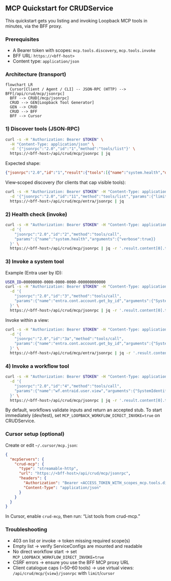 ## MCP Quickstart for CRUDService

This quickstart gets you listing and invoking Loopback MCP tools in minutes, via the BFF proxy.

### Prerequisites
- A Bearer token with scopes: `mcp.tools.discovery`, `mcp.tools.invoke`
- BFF URL: `https://<bff-host>`
- Content type: `application/json`

### Architecture (transport)
```mermaid
flowchart LR
  Cursor[Client / Agent / CLI] -- JSON-RPC (HTTP) --> BFF[/api/crud/mcp/jsonrpc]
  BFF --> CRUD[/mcp/jsonrpc]
  CRUD --> GEN[Loopback Tool Generator]
  GEN --> CRUD
  CRUD --> BFF
  BFF --> Cursor
```

### 1) Discover tools (JSON‑RPC)
```bash
curl -s -H "Authorization: Bearer $TOKEN" \
  -H "Content-Type: application/json" \
  -d '{"jsonrpc":"2.0","id":"1","method":"tools/list"}' \
  https://<bff-host>/api/crud/mcp/jsonrpc | jq
```

Expected shape:
```json
{"jsonrpc":"2.0","id":"1","result":{"tools":[{"name":"system.health","description":"...","inputSchema":{...},"source":"system","metadata":{...}}]}}
```

View‑scoped discovery (for clients that cap visible tools):
```bash
curl -s -H "Authorization: Bearer $TOKEN" -H "Content-Type: application/json" \
  -d '{"jsonrpc":"2.0","id":"11","method":"tools/list","params":{"limit":50}}' \
  https://<bff-host>/api/crud/mcp/entra/jsonrpc | jq
```

### 2) Health check (invoke)
```bash
curl -s -H "Authorization: Bearer $TOKEN" -H "Content-Type: application/json" \
  -d '{
    "jsonrpc":"2.0","id":"2","method":"tools/call",
    "params":{"name":"system.health","arguments":{"verbose":true}}
  }' \
  https://<bff-host>/api/crud/mcp/jsonrpc | jq -r '.result.content[0].text' | jq
```

### 3) Invoke a system tool
Example (Entra user by ID):
```bash
USER_ID=00000000-0000-0000-0000-000000000000
curl -s -H "Authorization: Bearer $TOKEN" -H "Content-Type: application/json" \
  -d '{
    "jsonrpc":"2.0","id":"3","method":"tools/call",
    "params":{"name":"entra.cont.account.get_by_id","arguments":{"SystemIdentifier":"'"$USER_ID"'"}}
  }' \
  https://<bff-host>/api/crud/mcp/jsonrpc | jq -r '.result.content[0].text' | jq
```

Invoke within a view:
```bash
curl -s -H "Authorization: Bearer $TOKEN" -H "Content-Type: application/json" \
  -d '{
    "jsonrpc":"2.0","id":"3a","method":"tools/call",
    "params":{"name":"entra.cont.account.get_by_id","arguments":{"SystemIdentifier":"'"$USER_ID"'"}}
  }' \
  https://<bff-host>/api/crud/mcp/entra/jsonrpc | jq -r '.result.content[0].text' | jq
```

### 4) Invoke a workflow tool
```bash
curl -s -H "Authorization: Bearer $TOKEN" -H "Content-Type: application/json" \
  -d '{
    "jsonrpc":"2.0","id":"4","method":"tools/call",
    "params":{"name":"wf.entraid.user.view","arguments":{"SystemIdentifier":"'"$USER_ID"'"}}
  }' \
  https://<bff-host>/api/crud/mcp/jsonrpc | jq -r '.result.content[0].text' | jq
```

By default, workflows validate inputs and return an accepted stub. To start immediately (dev/test), set `MCP_LOOPBACK_WORKFLOW_DIRECT_INVOKE=true` on CRUDService.

### Cursor setup (optional)
Create or edit `~/.cursor/mcp.json`:
```json
{
  "mcpServers": {
    "crud-mcp": {
      "type": "streamable-http",
      "url": "https://<bff-host>/api/crud/mcp/jsonrpc",
      "headers": {
        "Authorization": "Bearer <ACCESS_TOKEN_WITH_scopes_mcp.tools.discovery_mcp.tools.invoke>",
        "Content-Type": "application/json"
      }
    }
  }
}
```

In Cursor, enable `crud-mcp`, then run: “List tools from crud-mcp.”

### Troubleshooting
- 403 on list or invoke → token missing required scope(s)
- Empty list → verify ServiceConfigs are mounted and readable
- No direct workflow start → set `MCP_LOOPBACK_WORKFLOW_DIRECT_INVOKE=true`
- CSRF errors → ensure you use the BFF MCP proxy URL
- Client catalogue caps (~50–60 tools) → use virtual views: `/api/crud/mcp/{view}/jsonrpc` with `limit`/`cursor`


